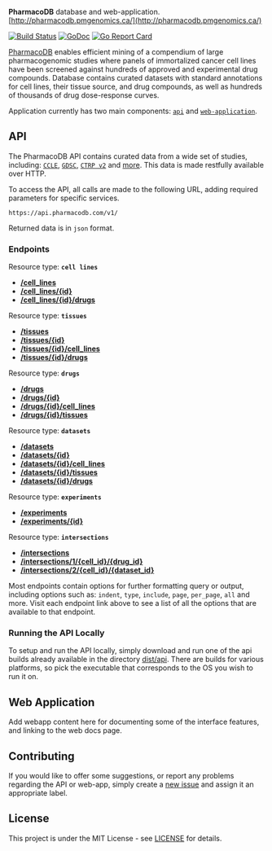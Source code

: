 **PharmacoDB** database and web-application. [http://pharmacodb.pmgenomics.ca/](http://pharmacodb.pmgenomics.ca/)

[![Build Status](https://travis-ci.org/bhklab/PharmacoDB.svg?branch=master)](https://travis-ci.org/bhklab/PharmacoDB)
[![GoDoc](https://godoc.org/github.com/bhklab/PharmacoDB/api?status.svg)](https://godoc.org/github.com/bhklab/PharmacoDB/api)
[![Go Report Card](https://goreportcard.com/badge/github.com/bhklab/PharmacoDB)](https://goreportcard.com/report/github.com/bhklab/PharmacoDB)

[PharmacoDB](http://pharmacodb.pmgenomics.ca/) enables efficient mining of a compendium of large pharmacogenomic studies where panels of immortalized cancer cell lines have been screened against hundreds of approved and experimental drug compounds. Database contains curated datasets with standard annotations for cell lines, their tissue source, and drug compounds, as well as hundreds of thousands of drug dose-response curves.

Application currently has two main components: [`api`](./api) and [`web-application`](./front-end).

## API

The PharmacoDB API contains curated data from a wide set of studies, including: [`CCLE`](http://software.broadinstitute.org/software/cprg/?q=node/11),
[`GDSC`](http://www.cancerrxgene.org/), [`CTRP v2`](https://portals.broadinstitute.org/ctrp/) and [more](http://pharmacodb.pmgenomics.ca/datasets). This data is made restfully available over HTTP.

To access the API, all calls are made to the following URL, adding required parameters for specific services.

```
https://api.pharmacodb.com/v1/
```

Returned data is in `json` format.

### Endpoints

Resource type: **`cell lines`**

- [**/cell_lines**](./doc/api)
- [**/cell_lines/{id}**](./doc/api)
- [**/cell_lines/{id}/drugs**](./doc/api)

Resource type: **`tissues`**

- [**/tissues**](./doc/api)
- [**/tissues/{id}**](./doc/api)
- [**/tissues/{id}/cell_lines**](./doc/api)
- [**/tissues/{id}/drugs**](./doc/api)

Resource type: **`drugs`**

- [**/drugs**](./doc/api)
- [**/drugs/{id}**](./doc/api)
- [**/drugs/{id}/cell_lines**](./doc/api)
- [**/drugs/{id}/tissues**](./doc/api)

Resource type: **`datasets`**

- [**/datasets**](./doc/api)
- [**/datasets/{id}**](./doc/api)
- [**/datasets/{id}/cell_lines**](./doc/api)
- [**/datasets/{id}/tissues**](./doc/api)
- [**/datasets/{id}/drugs**](./doc/api)

Resource type: **`experiments`**

- [**/experiments**](./doc/api)
- [**/experiments/{id}**](./doc/api)

Resource type: **`intersections`**

- [**/intersections**](./doc/api)
- [**/intersections/1/{cell_id}/{drug_id}**](./doc/api)
- [**/intersections/2/{cell_id}/{dataset_id}**](./doc/api)

Most endpoints contain options for further formatting query or output, including options such as: `indent`, `type`, `include`, `page`, `per_page`, `all` and more. Visit each endpoint link above to see a list of all the options that are available to that endpoint.

### Running the API Locally

To setup and run the API locally, simply download and run one of the api builds already available in the directory [dist/api](dist/api). There are builds for various platforms, so pick the executable that corresponds to the OS you wish to run it on.

## Web Application

Add webapp content here for documenting some of the interface features, and linking to the web docs page.

## Contributing

If you would like to offer some suggestions, or report any problems regarding the API or web-app, simply create a [new issue](https://github.com/bhklab/PharmacoDB/issues/new) and assign it an appropriate label.

## License

This project is under the MIT License - see [LICENSE](LICENSE) for details.
